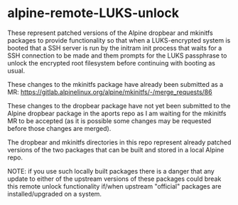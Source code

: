 # alpine-remote-LUKS-unlock

These represent patched versions of the Alpine dropbear and mkinitfs
packages to provide functionality so that when a LUKS-encrypted system is
booted that a SSH server is run by the initram init process that waits for a
SSH connection to be made and them prompts for the LUKS passphrase to unlock
the encrypted root filesystem before continuing with booting as usual.

These changes to the mkinitfs package have already been submitted as a MR:
https://gitlab.alpinelinux.org/alpine/mkinitfs/-/merge_requests/86

These changes to the dropbear package have not yet been submitted to the
Alpine dropbear package in the aports repo as I am waiting for the mkinitfs
MR to be accepted (as it is possible some changes may be requested before
those changes are merged).

The dropbear and mkinitfs directories in this repo represent already patched
versions of the two packages that can be built and stored in a local Alpine
repo.

NOTE: if you use such locally built packages there is a danger that any update
to either of the upstream versions of these packages could break this remote
unlock functionality if/when upstream "official" packages are
installed/upgraded on a system.
